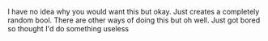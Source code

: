 I have no idea why you would want this but okay. Just creates a completely random bool. There are other ways of doing this but oh well. Just got bored so thought I'd do something useless
